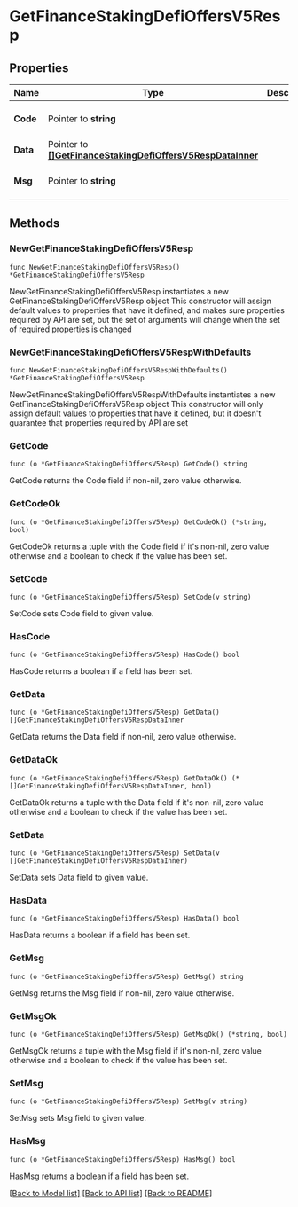 # GetFinanceStakingDefiOffersV5Resp

## Properties

Name | Type | Description | Notes
------------ | ------------- | ------------- | -------------
**Code** | Pointer to **string** |  | [optional] [default to ""]
**Data** | Pointer to [**[]GetFinanceStakingDefiOffersV5RespDataInner**](GetFinanceStakingDefiOffersV5RespDataInner.md) |  | [optional] 
**Msg** | Pointer to **string** |  | [optional] [default to ""]

## Methods

### NewGetFinanceStakingDefiOffersV5Resp

`func NewGetFinanceStakingDefiOffersV5Resp() *GetFinanceStakingDefiOffersV5Resp`

NewGetFinanceStakingDefiOffersV5Resp instantiates a new GetFinanceStakingDefiOffersV5Resp object
This constructor will assign default values to properties that have it defined,
and makes sure properties required by API are set, but the set of arguments
will change when the set of required properties is changed

### NewGetFinanceStakingDefiOffersV5RespWithDefaults

`func NewGetFinanceStakingDefiOffersV5RespWithDefaults() *GetFinanceStakingDefiOffersV5Resp`

NewGetFinanceStakingDefiOffersV5RespWithDefaults instantiates a new GetFinanceStakingDefiOffersV5Resp object
This constructor will only assign default values to properties that have it defined,
but it doesn't guarantee that properties required by API are set

### GetCode

`func (o *GetFinanceStakingDefiOffersV5Resp) GetCode() string`

GetCode returns the Code field if non-nil, zero value otherwise.

### GetCodeOk

`func (o *GetFinanceStakingDefiOffersV5Resp) GetCodeOk() (*string, bool)`

GetCodeOk returns a tuple with the Code field if it's non-nil, zero value otherwise
and a boolean to check if the value has been set.

### SetCode

`func (o *GetFinanceStakingDefiOffersV5Resp) SetCode(v string)`

SetCode sets Code field to given value.

### HasCode

`func (o *GetFinanceStakingDefiOffersV5Resp) HasCode() bool`

HasCode returns a boolean if a field has been set.

### GetData

`func (o *GetFinanceStakingDefiOffersV5Resp) GetData() []GetFinanceStakingDefiOffersV5RespDataInner`

GetData returns the Data field if non-nil, zero value otherwise.

### GetDataOk

`func (o *GetFinanceStakingDefiOffersV5Resp) GetDataOk() (*[]GetFinanceStakingDefiOffersV5RespDataInner, bool)`

GetDataOk returns a tuple with the Data field if it's non-nil, zero value otherwise
and a boolean to check if the value has been set.

### SetData

`func (o *GetFinanceStakingDefiOffersV5Resp) SetData(v []GetFinanceStakingDefiOffersV5RespDataInner)`

SetData sets Data field to given value.

### HasData

`func (o *GetFinanceStakingDefiOffersV5Resp) HasData() bool`

HasData returns a boolean if a field has been set.

### GetMsg

`func (o *GetFinanceStakingDefiOffersV5Resp) GetMsg() string`

GetMsg returns the Msg field if non-nil, zero value otherwise.

### GetMsgOk

`func (o *GetFinanceStakingDefiOffersV5Resp) GetMsgOk() (*string, bool)`

GetMsgOk returns a tuple with the Msg field if it's non-nil, zero value otherwise
and a boolean to check if the value has been set.

### SetMsg

`func (o *GetFinanceStakingDefiOffersV5Resp) SetMsg(v string)`

SetMsg sets Msg field to given value.

### HasMsg

`func (o *GetFinanceStakingDefiOffersV5Resp) HasMsg() bool`

HasMsg returns a boolean if a field has been set.


[[Back to Model list]](../README.md#documentation-for-models) [[Back to API list]](../README.md#documentation-for-api-endpoints) [[Back to README]](../README.md)


